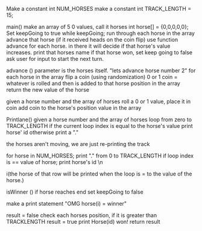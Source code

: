 Make a constant int NUM_HORSES
make a constant int TRACK_LENGTH = 15;


main()
make an array of 5 0 values, call it horses
int horse[] = {0,0,0,0,0}; 
Set keepGoing to true
while keepGoing;
  run through each horse in the array
  advance that horse (if it received heads on the coin flip) use function advance for each horse. in there it will decide if that horse's value increases.
  print that horses name
  if that horse won, set keep going to false 
  ask user for input to start the next turn. 

advance () parameter is the horses itself. "lets advance horse number 2"
for each horse in the array
    flip a coin (using randomization) 0 or 1
    coin = whatever is rolled and then is added to that horse position in the array
    return the new value of the horse

  given a horse number and the array of horses
  roll a 0 or 1 value, place it in coin
  add coin to the horse's position value in the array


Printlane()
given a horse number and the array of horses
loop from zero to TRACK_LENGTH
if the current loop index is equal to the horse's value
print horse' id 
otherwise 
print a "."

the horses aren't moving, we are just re-printing the track

for horse in NUM_HORSES;
  print "." from 0 to TRACK_LENGTH
    if loop index is == value of horse;
        print horse's id 
              \n
  
  i(the horse of that row will be printed when the loop is = to the value of the horse.)
  
isWinner ()
if horse reaches end set keepGoing to false

make a print statement "OMG horse(i) = winner"

result = false
check each horses position, if it is greater than TRACKLENGTH
result = true
print Horse(id) won!
return result








